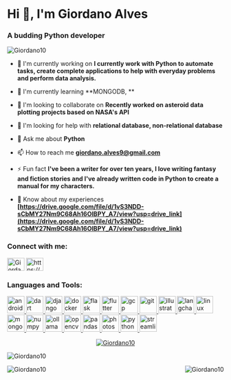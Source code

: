 # Hi 👋, I'm Giordano Alves

### A budding Python developer

<p><img src="https://komarev.com/ghpvc/?username=Giordano10&label=Profile%20views&color=0e75b6&style=flat" alt="Giordano10" /></p>

- 🔭 I'm currently working on **I currently work with Python to automate tasks, create complete applications to help with everyday problems and perform data analysis.**

- 🌱 I'm currently learning **MONGODB, **

- 👯 I'm looking to collaborate on **Recently worked on asteroid data plotting projects based on NASA's API**

- 🤝 I'm looking for help with **relational database, non-relational database**

- 💬 Ask me about **Python**

- 📫 How to reach me **giordano.alves9@gmail.com**

- ⚡ Fun fact **I've been a writer for over ten years, I love writing fantasy and fiction stories and I've already written code in Python to create a manual for my characters.**

- 📄 Know about my experiences **[https://drive.google.com/file/d/1vS3NDD-sCbMY27Nm9C68Ah16OIBPY_A7/view?usp=drive_link](https://drive.google.com/file/d/1vS3NDD-sCbMY27Nm9C68Ah16OIBPY_A7/view?usp=drive_link)**

<h3 align="left">Connect with me:</h3>
<p align="left">
<a href="https://github.com/Giordano10" target="blank"><img align="center" src="https://raw.githubusercontent.com/rahuldkjain/github-profile-readme-generator/master/src/images/icons/Social/github.svg" alt="Giordano10" height="30" width="40" /></a>
<a href="https://linkedin.com/in/giordano-alves-878147195/" target="blank"><img align="center" src="https://raw.githubusercontent.com/rahuldkjain/github-profile-readme-generator/master/src/images/icons/Social/linked-in-alt.svg" alt="https://www.linkedin.com/in/giordano-alves-878147195/" height="30" width="40" /></a>
</p>

<h3 align="left">Languages and Tools:</h3>
<p align="left"> <a href="https://developer.mozilla.org/en-US/docs/Web/android" target="_blank" rel="noreferrer"> <img src="https://skillicons.dev/icons?i=androidstudio" alt="android" width="40" height="40"/> </a> <a href="https://developer.mozilla.org/en-US/docs/Web/dart" target="_blank" rel="noreferrer"> <img src="https://skillicons.dev/icons?i=dart" alt="dart" width="40" height="40"/> </a> <a href="https://developer.mozilla.org/en-US/docs/Web/django" target="_blank" rel="noreferrer"> <img src="https://skillicons.dev/icons?i=django" alt="django" width="40" height="40"/> </a> <a href="https://developer.mozilla.org/en-US/docs/Web/docker" target="_blank" rel="noreferrer"> <img src="https://skillicons.dev/icons?i=docker" alt="docker" width="40" height="40"/> </a> <a href="https://developer.mozilla.org/en-US/docs/Web/flask" target="_blank" rel="noreferrer"> <img src="https://skillicons.dev/icons?i=flask" alt="flask" width="40" height="40"/> </a> <a href="https://developer.mozilla.org/en-US/docs/Web/flutter" target="_blank" rel="noreferrer"> <img src="https://skillicons.dev/icons?i=flutter" alt="flutter" width="40" height="40"/> </a> <a href="https://developer.mozilla.org/en-US/docs/Web/gcp" target="_blank" rel="noreferrer"> <img src="https://skillicons.dev/icons?i=gcp" alt="gcp" width="40" height="40"/> </a> <a href="https://developer.mozilla.org/en-US/docs/Web/git" target="_blank" rel="noreferrer"> <img src="https://skillicons.dev/icons?i=git" alt="git" width="40" height="40"/> </a> <a href="https://developer.mozilla.org/en-US/docs/Web/illustrator" target="_blank" rel="noreferrer"> <img src="https://skillicons.dev/icons?i=illustrator" alt="illustrator" width="40" height="40"/> </a> <a href="https://developer.mozilla.org/en-US/docs/Web/langchain" target="_blank" rel="noreferrer"> <img src="https://cdn.simpleicons.org/langchain/1C3C3C" alt="langchain" width="40" height="40"/> </a> <a href="https://developer.mozilla.org/en-US/docs/Web/linux" target="_blank" rel="noreferrer"> <img src="https://skillicons.dev/icons?i=linux" alt="linux" width="40" height="40"/> </a> <a href="https://developer.mozilla.org/en-US/docs/Web/mongodb" target="_blank" rel="noreferrer"> <img src="https://skillicons.dev/icons?i=mongodb" alt="mongodb" width="40" height="40"/> </a> <a href="https://developer.mozilla.org/en-US/docs/Web/numpy" target="_blank" rel="noreferrer"> <img src="https://cdn.jsdelivr.net/gh/devicons/devicon/icons/numpy/numpy-original.svg" alt="numpy" width="40" height="40"/> </a> <a href="https://developer.mozilla.org/en-US/docs/Web/ollama" target="_blank" rel="noreferrer"> <img src="https://cdn.simpleicons.org/ollama" alt="ollama" width="40" height="40"/> </a> <a href="https://developer.mozilla.org/en-US/docs/Web/opencv" target="_blank" rel="noreferrer"> <img src="https://skillicons.dev/icons?i=opencv" alt="opencv" width="40" height="40"/> </a> <a href="https://developer.mozilla.org/en-US/docs/Web/pandas" target="_blank" rel="noreferrer"> <img src="https://cdn.jsdelivr.net/gh/devicons/devicon/icons/pandas/pandas-original.svg" alt="pandas" width="40" height="40"/> </a> <a href="https://developer.mozilla.org/en-US/docs/Web/photoshop" target="_blank" rel="noreferrer"> <img src="https://skillicons.dev/icons?i=photoshop" alt="photoshop" width="40" height="40"/> </a> <a href="https://developer.mozilla.org/en-US/docs/Web/python" target="_blank" rel="noreferrer"> <img src="https://skillicons.dev/icons?i=py" alt="python" width="40" height="40"/> </a> <a href="https://developer.mozilla.org/en-US/docs/Web/streamlit" target="_blank" rel="noreferrer"> <img src="https://cdn.simpleicons.org/streamlit/FF4B4B" alt="streamlit" width="40" height="40"/> </a></p>

<p align="center"> <a href="https://github.com/ryo-ma/github-profile-trophy"><img src="https://github-profile-trophy.vercel.app/?username=Giordano10" alt="Giordano10" /></a></p>

<p><img align="center" src="https://github-readme-streak-stats.herokuapp.com/?user=Giordano10&" alt="Giordano10" /></p>

<p><img align="right" src="https://github-readme-stats.vercel.app/api/top-langs?username=Giordano10&show_icons=true&locale=en&layout=compact" alt="Giordano10" /></p>

<p>&nbsp;<img align="left" src="https://github-readme-stats.vercel.app/api?username=Giordano10&show_icons=true&locale=en" alt="Giordano10" /></p>




